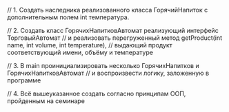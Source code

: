 //        1. Создать наследника реализованного класса ГорячийНапиток с дополнительным полем int температура.

//        2. Создать класс ГорячихНапитковАвтомат реализующий интерфейс ТорговыйАвтомат
//          и реализовать перегруженный метод getProduct(int name, int volume, int temperature),
//          выдающий продукт соответствующий имени, объёму и температуре

//        3. В main проинициализировать несколько ГорячихНапитков и ГорячихНапитковАвтомат
//          и воспроизвести логику, заложенную в программе

//        4. Всё вышеуказанное создать согласно принципам ООП, пройденным на семинаре